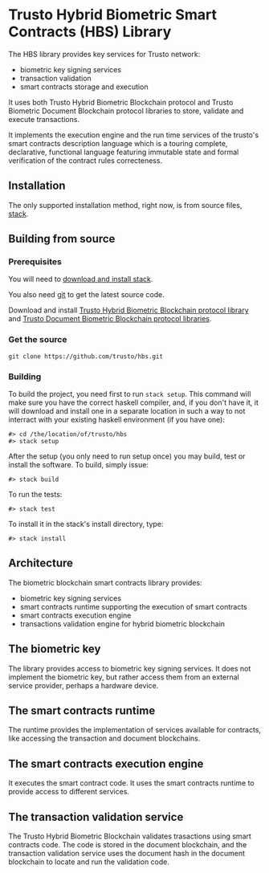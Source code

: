 # Trusto Hybrid Biometric Smart Contracts (HBS) Library

The HBS library provides key services for Trusto network:

*   biometric key signing services
*   transaction validation
*   smart contracts storage and execution

It uses both Trusto Hybrid Biometric Blockchain protocol and Trusto Biometric
Document Blockchain protocol libraries to store, validate and execute transactions.

It implements the execution engine and the run time services of the trusto's smart
contracts description language which is a touring complete, declarative, functional
language featuring immutable state and formal verification of the contract rules
correcteness.

## Installation

The only supported installation method, right now, is from source files,
[stack](http://www.haskellstack.org/).

## Building from source

### Prerequisites

You will need to [download and install stack](https://docs.haskellstack.org/en/stable/README/#how-to-install).

You also need [git](https://git-scm.com/) to get the latest source code.

Download and install [Trusto Hybrid Biometric Blockchain protocol library](http://github.com/trusto/hbs) and
[Trusto Document Biometric Blockchain protocol libraries](http://github.com/trusto/bdb).


### Get the source

    git clone https://github.com/trusto/hbs.git
    
### Building

To build the project, you need first to run `stack setup`. This command
will make sure you have the correct haskell compiler, and, if you don't
have it, it will download and install one in a separate location in such
a way to not interract with your existing haskell environment (if you have one):

    #> cd /the/location/of/trusto/hbs
    #> stack setup
    
After the setup (you only need to run setup once) you may build, test or install
the software. To build, simply issue:

    #> stack build
    
To run the tests:

    #> stack test
    
To install it in the stack's install directory, type:

    #> stack install

## Architecture

The biometric blockchain smart contracts library provides:

*   biometric key signing services
*   smart contracts runtime supporting the execution of smart contracts
*   smart contracts execution engine
*   transactions validation engine for hybrid biometric blockchain

## The biometric key

The library provides access to biometric key signing services. It does not implement the biometric
key, but rather access them from an external service provider, perhaps a hardware device.

## The smart contracts runtime

The runtime provides the implementation of services available for contracts, like accessing the transaction
and document blockchains.

## The smart contracts execution engine

It executes the smart contract code. It uses the smart contracts runtime to provide access to different services.

## The transaction validation service

The Trusto Hybrid Biometric Blockchain validates trasactions using smart contracts code. The code is stored in the
document blockchain, and the transaction validation service uses the document hash in the document blockchain to
locate and run the validation code.
